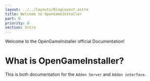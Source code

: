 ```yaml
---
layout: ../../layouts/BlogLayout.astro
title: Welcome to OpenGameInstaller
part: 0
priority: 0
section: Intro
---
```

Welcome to the OpenGameInstaller official Documentation!

# What is OpenGameInstaller?
This is both documentation for the `Addon Server` and `Addon interface`.